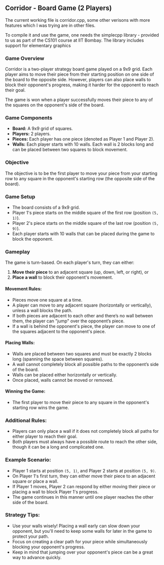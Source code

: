 ## Corridor - Board Game (2 Players)
The current working file is corridor.cpp, some other verisons with more features which I was trying are in other files.

To compile it and use the game, one needs the simplecpp library - provided to us as part of the CS101 course at IIT Bombay. The library includes support for elementary graphics


### **Game Overview**
Corridor is a two-player strategy board game played on a 9x9 grid. Each player aims to move their piece from their starting position on one side of the board to the opposite side. However, players can also place walls to block their opponent's progress, making it harder for the opponent to reach their goal.

The game is won when a player successfully moves their piece to any of the squares on the opponent's side of the board.

### **Game Components**
- **Board:** A 9x9 grid of squares.
- **Players:** 2 players.
- **Pieces:** Each player has one piece (denoted as Player 1 and Player 2).
- **Walls:** Each player starts with 10 walls. Each wall is 2 blocks long and can be placed between two squares to block movement.

### **Objective**
The objective is to be the first player to move your piece from your starting row to any square in the opponent's starting row (the opposite side of the board).

### **Game Setup**
- The board consists of a 9x9 grid.
- Player 1's piece starts on the middle square of the first row (position `(5, 1)`).
- Player 2's piece starts on the middle square of the last row (position `(5, 9)`).
- Each player starts with 10 walls that can be placed during the game to block the opponent.

### **Gameplay**
The game is turn-based. On each player's turn, they can either:

1. **Move their piece** to an adjacent square (up, down, left, or right), or
2. **Place a wall** to block their opponent's movement.

#### **Movement Rules:**
- Pieces move one square at a time.
- A player can move to any adjacent square (horizontally or vertically), unless a wall blocks the path.
- If both pieces are adjacent to each other and there’s no wall between them, the player can "jump" over the opponent’s piece.
- If a wall is behind the opponent's piece, the player can move to one of the squares adjacent to the opponent's piece.

#### **Placing Walls:**
- Walls are placed between two squares and must be exactly 2 blocks long (spanning the space between squares).
- A wall cannot completely block all possible paths to the opponent’s side of the board.
- Walls can be placed either horizontally or vertically.
- Once placed, walls cannot be moved or removed.

#### **Winning the Game:**
- The first player to move their piece to any square in the opponent's starting row wins the game.

### **Additional Rules:**
- Players can only place a wall if it does not completely block all paths for either player to reach their goal.
- Both players must always have a possible route to reach the other side, though it can be a long and complicated one.

### **Example Scenario:**
- Player 1 starts at position `(5, 1)`, and Player 2 starts at position `(5, 9)`.
- On Player 1's first turn, they can either move their piece to an adjacent square or place a wall.
- If Player 1 moves, Player 2 can respond by either moving their piece or placing a wall to block Player 1's progress.
- The game continues in this manner until one player reaches the other side of the board.

### **Strategy Tips:**
- Use your walls wisely! Placing a wall early can slow down your opponent, but you'll need to keep some walls for later in the game to protect your path.
- Focus on creating a clear path for your piece while simultaneously blocking your opponent's progress.
- Keep in mind that jumping over your opponent's piece can be a great way to advance quickly.

